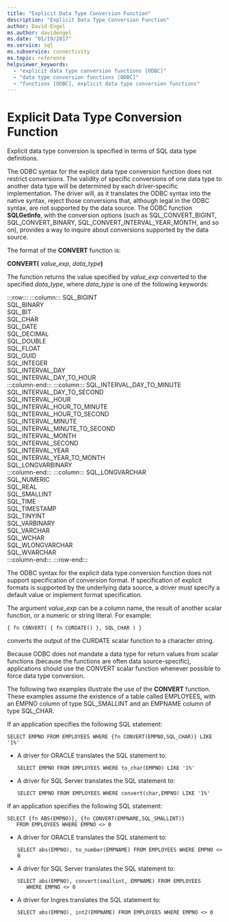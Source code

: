 ```yaml
---
title: "Explicit Data Type Conversion Function"
description: "Explicit Data Type Conversion Function"
author: David-Engel
ms.author: davidengel
ms.date: "01/19/2017"
ms.service: sql
ms.subservice: connectivity
ms.topic: reference
helpviewer_keywords:
  - "explicit data type conversion functions [ODBC]"
  - "data type conversion functions [ODBC]"
  - "functions [ODBC], explicit data type conversion functions"
---
```

# Explicit Data Type Conversion Function
Explicit data type conversion is specified in terms of SQL data type definitions.  
  
 The ODBC syntax for the explicit data type conversion function does not restrict conversions. The validity of specific conversions of one data type to another data type will be determined by each driver-specific implementation. The driver will, as it translates the ODBC syntax into the native syntax, reject those conversions that, although legal in the ODBC syntax, are not supported by the data source. The ODBC function **SQLGetInfo**, with the conversion options (such as SQL_CONVERT_BIGINT, SQL_CONVERT_BINARY, SQL_CONVERT_INTERVAL_YEAR_MONTH, and so on), provides a way to inquire about conversions supported by the data source.  
  
 The format of the **CONVERT** function is:  
  
 **CONVERT(** _value_exp_, _data_type_**)**  
  
 The function returns the value specified by *value_exp* converted to the specified *data_type*, where *data_type* is one of the following keywords:  

:::row:::
    :::column:::
        SQL_BIGINT  
        SQL_BINARY  
        SQL_BIT  
        SQL_CHAR  
        SQL_DATE  
        SQL_DECIMAL  
        SQL_DOUBLE  
        SQL_FLOAT  
        SQL_GUID  
        SQL_INTEGER  
        SQL_INTERVAL_DAY  
        SQL_INTERVAL_DAY_TO_HOUR  
    :::column-end:::
    :::column:::
        SQL_INTERVAL_DAY_TO_MINUTE  
        SQL_INTERVAL_DAY_TO_SECOND  
        SQL_INTERVAL_HOUR  
        SQL_INTERVAL_HOUR_TO_MINUTE  
        SQL_INTERVAL_HOUR_TO_SECOND  
        SQL_INTERVAL_MINUTE  
        SQL_INTERVAL_MINUTE_TO_SECOND  
        SQL_INTERVAL_MONTH  
        SQL_INTERVAL_SECOND  
        SQL_INTERVAL_YEAR  
        SQL_INTERVAL_YEAR_TO_MONTH  
        SQL_LONGVARBINARY  
    :::column-end:::
    :::column:::
        SQL_LONGVARCHAR  
        SQL_NUMERIC  
        SQL_REAL  
        SQL_SMALLINT  
        SQL_TIME  
        SQL_TIMESTAMP  
        SQL_TINYINT  
        SQL_VARBINARY  
        SQL_VARCHAR  
        SQL_WCHAR  
        SQL_WLONGVARCHAR  
        SQL_WVARCHAR  
    :::column-end:::
:::row-end:::

 The ODBC syntax for the explicit data type conversion function does not support specification of conversion format. If specification of explicit formats is supported by the underlying data source, a driver must specify a default value or implement format specification.  
  
 The argument *value_exp* can be a column name, the result of another scalar function, or a numeric or string literal. For example:  
  
```  
{ fn CONVERT( { fn CURDATE() }, SQL_CHAR ) }  
```  
  
 converts the output of the CURDATE scalar function to a character string.  
  
 Because ODBC does not mandate a data type for return values from scalar functions (because the functions are often data source-specific), applications should use the CONVERT scalar function whenever possible to force data type conversion.  
  
 The following two examples illustrate the use of the **CONVERT** function. These examples assume the existence of a table called EMPLOYEES, with an EMPNO column of type SQL_SMALLINT and an EMPNAME column of type SQL_CHAR.  
  
 If an application specifies the following SQL statement:  
  
```  
SELECT EMPNO FROM EMPLOYEES WHERE {fn CONVERT(EMPNO,SQL_CHAR)} LIKE '1%'  
```  
  
-   A driver for ORACLE translates the SQL statement to:  
  
    ```  
    SELECT EMPNO FROM EMPLOYEES WHERE to_char(EMPNO) LIKE '1%'  
    ```  
  
-   A driver for SQL Server translates the SQL statement to:  
  
    ```  
    SELECT EMPNO FROM EMPLOYEES WHERE convert(char,EMPNO) LIKE '1%'  
    ```  
  
 If an application specifies the following SQL statement:  
  
```  
SELECT {fn ABS(EMPNO)}, {fn CONVERT(EMPNAME,SQL_SMALLINT)}  
   FROM EMPLOYEES WHERE EMPNO <> 0  
```  
  
-   A driver for ORACLE translates the SQL statement to:  
  
    ```  
    SELECT abs(EMPNO), to_number(EMPNAME) FROM EMPLOYEES WHERE EMPNO <> 0  
    ```  
  
-   A driver for SQL Server translates the SQL statement to:  
  
    ```  
    SELECT abs(EMPNO), convert(smallint, EMPNAME) FROM EMPLOYEES  
       WHERE EMPNO <> 0  
    ```  
  
-   A driver for Ingres translates the SQL statement to:  
  
    ```  
    SELECT abs(EMPNO), int2(EMPNAME) FROM EMPLOYEES WHERE EMPNO <> 0  
    ```
